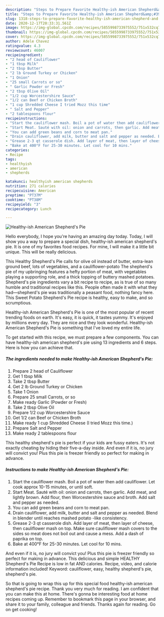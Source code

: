 ```yaml
---
description: "Steps to Prepare Favorite Healthy-ish American Shepherd&amp;#39;s Pie"
title: "Steps to Prepare Favorite Healthy-ish American Shepherd&amp;#39;s Pie"
slug: 1318-steps-to-prepare-favorite-healthy-ish-american-shepherd-and-39-s-pie
date: 2020-12-17T20:33:31.561Z
image: https://img-global.cpcdn.com/recipes/5855998733975552/751x532cq70/healthy-ish-american-shepherds-pie-recipe-main-photo.jpg
thumbnail: https://img-global.cpcdn.com/recipes/5855998733975552/751x532cq70/healthy-ish-american-shepherds-pie-recipe-main-photo.jpg
cover: https://img-global.cpcdn.com/recipes/5855998733975552/751x532cq70/healthy-ish-american-shepherds-pie-recipe-main-photo.jpg
author: Adele Chavez
ratingvalue: 4.3
reviewcount: 46007
recipeingredient:
- "2 head of Cauliflower"
- "1 tbsp Milk"
- "2 tbsp Butter"
- "2 lb Ground Turkey or Chicken"
- "1 Onion"
- "25 small Carrots or so"
- " Garlic Powder or Fresh"
- "2 tbsp Olive Oil"
- "1/2 cup Worcestershire Sauce"
- "1/2 can Beef or Chicken Broth"
- "1 cup Shredded Cheese I tried Mozz this time"
- " Salt and Pepper"
- "2 tablespoons flour"
recipeinstructions:
- "Start the cauliflower mash. Boil a pot of water then add cauliflower. Let cook approx 10-15 minutes, or until soft."
- "Start Meat. Sauté with oil: onion and carrots, then garlic. Add meat, and lightly brown. Add flour, then Worcestershire sauce and broth. Add salt and pepper as needed."
- "You can add green beans and corn to meat pan."
- "Drain cauliflower, add milk, butter and salt and pepper as needed. Blend in blender until reaches mashed potato -like consistency."
- "Grease 2-3 qt casserole dish. Add layer of meat, then layer of cheese, then cauliflower mash on top. Make sure cauliflower mash covers to the sides so meat does not boil out and cause a mess. Add a dash of paprika on top."
- "Bake at 400°F for 25-30 minutes. Let cool for 10 mins."
categories:
- Recipe
tags:
- healthyish
- american
- shepherds

katakunci: healthyish american shepherds 
nutrition: 271 calories
recipecuisine: American
preptime: "PT37M"
cooktime: "PT38M"
recipeyield: "3"
recipecategory: Lunch

---
```



![Healthy-ish American Shepherd&#39;s Pie](https://img-global.cpcdn.com/recipes/5855998733975552/751x532cq70/healthy-ish-american-shepherds-pie-recipe-main-photo.jpg)

Hello everybody, I hope you're having an amazing day today. Today, I will show you a way to prepare a special dish, healthy-ish american shepherd&#39;s pie. It is one of my favorites food recipes. For mine, I will make it a little bit unique. This will be really delicious.

This Healthy Shepherd&#39;s Pie calls for olive oil instead of butter, extra-lean ground beef, lots of vegetables, and a cauliflower-potato The shepherd&#39;s pie of my upbringing features a hefty portion of meat, with vegetables playing a supporting role, and a thick topping of buttery mashed potatoes. Shepherd&#39;s pie ingredients vary a bit recipe to recipe, as is true of so many humble and traditional recipes like this. People often made it with what they had—shepherd&#39;s pie was traditionally a peasant food, nothing fancy here. This Sweet Potato Shepherd&#39;s Pie recipe is healthy, easy to make, and so scrumptious.

Healthy-ish American Shepherd&#39;s Pie is one of the most popular of recent trending foods on earth. It's easy, it is quick, it tastes yummy. It's enjoyed by millions every day. They are nice and they look wonderful. Healthy-ish American Shepherd&#39;s Pie is something that I've loved my entire life.


To get started with this recipe, we must prepare a few components. You can have healthy-ish american shepherd&#39;s pie using 13 ingredients and 6 steps. Here is how you can achieve that.

<!--inarticleads1-->

##### The ingredients needed to make Healthy-ish American Shepherd&#39;s Pie:

1. Prepare 2 head of Cauliflower
1. Get 1 tbsp Milk
1. Take 2 tbsp Butter
1. Get 2 lb Ground Turkey or Chicken
1. Take 1 Onion
1. Prepare 25 small Carrots, or so
1. Make ready  Garlic (Powder or Fresh)
1. Take 2 tbsp Olive Oil
1. Prepare 1/2 cup Worcestershire Sauce
1. Get 1/2 can Beef or Chicken Broth
1. Make ready 1 cup Shredded Cheese (I tried Mozz this time.)
1. Prepare  Salt and Pepper
1. Make ready 2 tablespoons flour


This healthy shepherd&#39;s pie is perfect if your kids are fussy eaters. It&#39;s not exactly cheating by hiding their five-a-day inside. And even if it is, no jury will convict you! Plus this pie is freezer friendly so perfect for making in advance. 

<!--inarticleads2-->

##### Instructions to make Healthy-ish American Shepherd&#39;s Pie:

1. Start the cauliflower mash. Boil a pot of water then add cauliflower. Let cook approx 10-15 minutes, or until soft.
1. Start Meat. Sauté with oil: onion and carrots, then garlic. Add meat, and lightly brown. Add flour, then Worcestershire sauce and broth. Add salt and pepper as needed.
1. You can add green beans and corn to meat pan.
1. Drain cauliflower, add milk, butter and salt and pepper as needed. Blend in blender until reaches mashed potato -like consistency.
1. Grease 2-3 qt casserole dish. Add layer of meat, then layer of cheese, then cauliflower mash on top. Make sure cauliflower mash covers to the sides so meat does not boil out and cause a mess. Add a dash of paprika on top.
1. Bake at 400°F for 25-30 minutes. Let cool for 10 mins.


And even if it is, no jury will convict you! Plus this pie is freezer friendly so perfect for making in advance. This delicious and simple HEALTHY Shepherd&#39;s Pie Recipe is low in fat AND calories. Recipe, video, and calorie information included! Keyword: cauliflower, easy, healthy shepherd&#39;s pie, shepherd&#39;s pie. 

So that is going to wrap this up for this special food healthy-ish american shepherd&#39;s pie recipe. Thank you very much for reading. I am confident that you can make this at home. There's gonna be interesting food at home recipes coming up. Remember to bookmark this page in your browser, and share it to your family, colleague and friends. Thanks again for reading. Go on get cooking!
